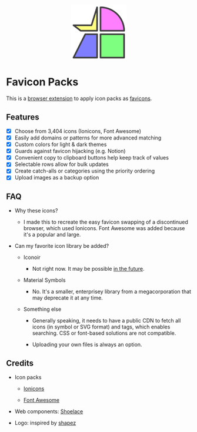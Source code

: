 <p align="center">
  <img
    height="30%"
    width="30%"
    src="img/logo.svg"
    alt="Favicon Packs logo"
    title="Favicon Packs logo"
  />
</p>

# Favicon Packs

This is a [browser extension](https://en.wikipedia.org/wiki/Browser_extension) to apply icon packs as [favicons](https://en.wikipedia.org/wiki/Favicon).

## Features

- [x] Choose from 3,404 icons (Ionicons, Font Awesome)
- [x] Easily add domains or patterns for more advanced matching
- [x] Custom colors for light & dark themes
- [x] Guards against favicon hijacking (e.g. Notion)
- [x] Convenient copy to clipboard buttons help keep track of values
- [x] Selectable rows allow for bulk updates
- [x] Create catch-alls or categories using the priority ordering
- [x] Upload images as a backup option

## FAQ

- Why these icons?

  - I made this to recreate the easy favicon swapping of a discontinued browser, which used Ionicons. Font Awesome was added because it's a popular and large.

- Can my favorite icon library be added?

  - Iconoir

    - Not right now. It may be possible [in the future](https://github.com/iconoir-icons/iconoir/issues/398).

  - Material Symbols

    - No. It's a smaller, enterprisey library from a megacorporation that may deprecate it at any time.

  - Something else

    - Generally speaking, it needs to have a public CDN to fetch all icons (in symbol or SVG format) and tags, which enables searching. CSS or font-based solutions are not compatible.

    - Uploading your own files is always an option.

## Credits

- Icon packs

  - [Ionicons](https://ionic.io/ionicons)

  - [Font Awesome](https://fontawesome.com/s)

- Web components: [Shoelace](https://shoelace.style/)

- Logo: inspired by [shapez](https://shapez.io/)

